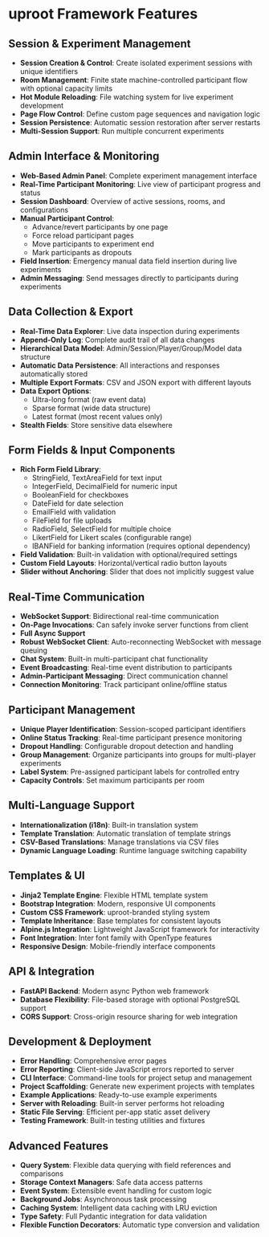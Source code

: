 # uproot Framework Features

## Session & Experiment Management
- **Session Creation & Control**: Create isolated experiment sessions with unique identifiers
- **Room Management**: Finite state machine-controlled participant flow with optional capacity limits
- **Hot Module Reloading**: File watching system for live experiment development
- **Page Flow Control**: Define custom page sequences and navigation logic
- **Session Persistence**: Automatic session restoration after server restarts
- **Multi-Session Support**: Run multiple concurrent experiments

## Admin Interface & Monitoring
- **Web-Based Admin Panel**: Complete experiment management interface
- **Real-Time Participant Monitoring**: Live view of participant progress and status
- **Session Dashboard**: Overview of active sessions, rooms, and configurations
- **Manual Participant Control**: 
  - Advance/revert participants by one page
  - Force reload participant pages
  - Move participants to experiment end
  - Mark participants as dropouts
- **Field Insertion**: Emergency manual data field insertion during live experiments
- **Admin Messaging**: Send messages directly to participants during experiments

## Data Collection & Export
- **Real-Time Data Explorer**: Live data inspection during experiments
- **Append-Only Log**: Complete audit trail of all data changes
- **Hierarchical Data Model**: Admin/Session/Player/Group/Model data structure
- **Automatic Data Persistence**: All interactions and responses automatically stored
- **Multiple Export Formats**: CSV and JSON export with different layouts
- **Data Export Options**:
  - Ultra-long format (raw event data)
  - Sparse format (wide data structure)
  - Latest format (most recent values only)
- **Stealth Fields**: Store sensitive data elsewhere

## Form Fields & Input Components
- **Rich Form Field Library**:
  - StringField, TextAreaField for text input
  - IntegerField, DecimalField for numeric input
  - BooleanField for checkboxes
  - DateField for date selection
  - EmailField with validation
  - FileField for file uploads
  - RadioField, SelectField for multiple choice
  - LikertField for Likert scales (configurable range)
  - IBANField for banking information (requires optional dependency)
- **Field Validation**: Built-in validation with optional/required settings
- **Custom Field Layouts**: Horizontal/vertical radio button layouts
- **Slider without Anchoring**: Slider that does not implicitly suggest value

## Real-Time Communication
- **WebSocket Support**: Bidirectional real-time communication
- **On-Page Invocations**: Can safely invoke server functions from client
- **Full Async Support**
- **Robust WebSocket Client**: Auto-reconnecting WebSocket with message queuing
- **Chat System**: Built-in multi-participant chat functionality
- **Event Broadcasting**: Real-time event distribution to participants
- **Admin-Participant Messaging**: Direct communication channel
- **Connection Monitoring**: Track participant online/offline status

## Participant Management
- **Unique Player Identification**: Session-scoped participant identifiers
- **Online Status Tracking**: Real-time participant presence monitoring
- **Dropout Handling**: Configurable dropout detection and handling
- **Group Management**: Organize participants into groups for multi-player experiments
- **Label System**: Pre-assigned participant labels for controlled entry
- **Capacity Controls**: Set maximum participants per room

## Multi-Language Support
- **Internationalization (i18n)**: Built-in translation system
- **Template Translation**: Automatic translation of template strings
- **CSV-Based Translations**: Manage translations via CSV files
- **Dynamic Language Loading**: Runtime language switching capability

## Templates & UI
- **Jinja2 Template Engine**: Flexible HTML template system
- **Bootstrap Integration**: Modern, responsive UI components
- **Custom CSS Framework**: uproot-branded styling system
- **Template Inheritance**: Base templates for consistent layouts
- **Alpine.js Integration**: Lightweight JavaScript framework for interactivity
- **Font Integration**: Inter font family with OpenType features
- **Responsive Design**: Mobile-friendly interface components

## API & Integration
- **FastAPI Backend**: Modern async Python web framework
- **Database Flexibility**: File-based storage with optional PostgreSQL support
- **CORS Support**: Cross-origin resource sharing for web integration

## Development & Deployment
- **Error Handling**: Comprehensive error pages
- **Error Reporting**: Client-side JavaScript errors reported to server
- **CLI Interface**: Command-line tools for project setup and management
- **Project Scaffolding**: Generate new experiment projects with templates
- **Example Applications**: Ready-to-use example experiments
- **Server with Reloading**: Built-in server performs hot reloading
- **Static File Serving**: Efficient per-app static asset delivery
- **Testing Framework**: Built-in testing utilities and fixtures

## Advanced Features
- **Query System**: Flexible data querying with field references and comparisons  
- **Storage Context Managers**: Safe data access patterns
- **Event System**: Extensible event handling for custom logic
- **Background Jobs**: Asynchronous task processing
- **Caching System**: Intelligent data caching with LRU eviction
- **Type Safety**: Full Pydantic integration for data validation
- **Flexible Function Decorators**: Automatic type conversion and validation

